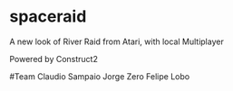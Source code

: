 # spaceraid
A new look of River Raid from Atari, with local Multiplayer

Powered by Construct2

#Team
Claudio Sampaio
Jorge Zero
Felipe Lobo
